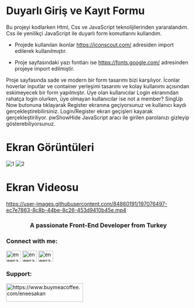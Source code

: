 # Duyarlı Giriş ve Kayıt Formu

Bu projeyi kodlarken Html, Css ve JavaScript teknolijilerinden yararalandım. Css ile yenilikçi JavaScript ile duyarlı form komutlarını kullandım.

- Projede kullanılan ikonlar https://iconscout.com/ adresiden import edilerek kullanılmıştır.

- Proje sayfasındaki yazı fontları ise https://fonts.google.com/ adresinden projeye import edilmiştir.

Proje sayfasında sade ve modern bir form tasarımı bizi karşılıyor. İconlar hoverlar inputlar ve container yerleşimi tasarımı ve kolay kullanımı açısından eskimeyecek bir form yapılmıştır. Üye olan kullanıcılar Login ekranından rahatça login olurken, üye olmayan kullanıcılar ise not a member? SingUp Now butonuna tıklayarak Register ekranına geçiyorsunuz ve kullanıcı kaydı gerçekleştirebilirsiniz. Login/Register ekran geçişleri kayarak gerçekleştiriliyor. pwShowHide JavaScript aracı ile girilen parolanızı gizleyip gösterebiliyorsunuz.

# Ekran Görüntüleri
![1](https://user-images.githubusercontent.com/84860191/197076436-2c944d2c-9b0e-4d6e-ac6c-7f50b36ffc68.png)
![2](https://user-images.githubusercontent.com/84860191/197076448-3c918d10-1b0b-48a5-938b-64708a3adcbc.png)
# Ekran Videosu

https://user-images.githubusercontent.com/84860191/197076497-ec7e7863-8c8b-44be-8c26-453d9410b45e.mp4



<h3 align="center">A passionate Front-End Developer from Turkey</h3>

<h3 align="left">Connect with me:</h3>
<p align="left">
<a href="https://twitter.com/eneesakan" target="blank"><img align="center" src="https://raw.githubusercontent.com/rahuldkjain/github-profile-readme-generator/master/src/images/icons/Social/twitter.svg" alt="eneesakan" height="30" width="40" /></a>
<a href="https://linkedin.com/in/eneesakan" target="blank"><img align="center" src="https://raw.githubusercontent.com/rahuldkjain/github-profile-readme-generator/master/src/images/icons/Social/linked-in-alt.svg" alt="eneesakan" height="30" width="40" /></a>
<a href="https://instagram.com/eneesakan" target="blank"><img align="center" src="https://raw.githubusercontent.com/rahuldkjain/github-profile-readme-generator/master/src/images/icons/Social/instagram.svg" alt="eneesakan" height="30" width="40" /></a>
</p>

<h3 align="left">Support:</h3>
<p><a href="https://www.buymeacoffee.com/https://www.buymeacoffee.com/eneesakan"> <img align="left" src="https://cdn.buymeacoffee.com/buttons/v2/default-yellow.png" height="50" width="210" alt="https://www.buymeacoffee.com/eneesakan" /></a></p><br><br>
